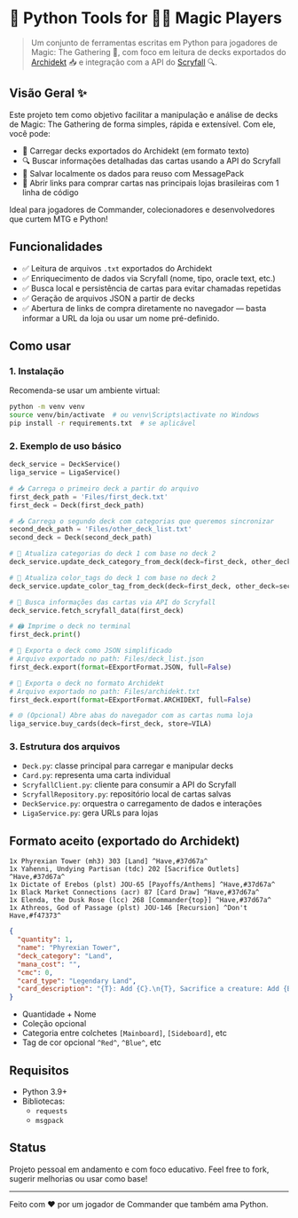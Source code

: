 # 🐍 Python Tools for 🧙‍♂️ Magic Players

> Um conjunto de ferramentas escritas em Python para jogadores de Magic: The Gathering 🎴, com foco em leitura de decks
> exportados do [Archidekt](https://www.archidekt.com/) 📥 e integração com a API do [Scryfall](https://scryfall.com/) 🔍.

## Visão Geral ✨

Este projeto tem como objetivo facilitar a manipulação e análise de decks de Magic: The Gathering de forma simples,
rápida e extensível. Com ele, você pode:

- 📄 Carregar decks exportados do Archidekt (em formato texto)
- 🔍 Buscar informações detalhadas das cartas usando a API do Scryfall
- 💾 Salvar localmente os dados para reuso com MessagePack
- 🛒 Abrir links para comprar cartas nas principais lojas brasileiras com 1 linha de código

Ideal para jogadores de Commander, colecionadores e desenvolvedores que curtem MTG e Python!

## Funcionalidades

- ✅ Leitura de arquivos `.txt` exportados do Archidekt
- ✅ Enriquecimento de dados via Scryfall (nome, tipo, oracle text, etc.)
- ✅ Busca local e persistência de cartas para evitar chamadas repetidas
- ✅ Geração de arquivos JSON a partir de decks
- ✅ Abertura de links de compra diretamente no navegador — basta informar a URL da loja ou usar um nome pré-definido.

## Como usar

### 1. Instalação

Recomenda-se usar um ambiente virtual:

```bash
python -m venv venv
source venv/bin/activate  # ou venv\Scripts\activate no Windows
pip install -r requirements.txt  # se aplicável
```

### 2. Exemplo de uso básico

```python
deck_service = DeckService()
liga_service = LigaService()

# 📥 Carrega o primeiro deck a partir do arquivo
first_deck_path = 'Files/first_deck.txt'
first_deck = Deck(first_deck_path)

# 📥 Carrega o segundo deck com categorias que queremos sincronizar
second_deck_path = 'Files/other_deck_list.txt'
second_deck = Deck(second_deck_path)

# 🔄 Atualiza categorias do deck 1 com base no deck 2
deck_service.update_deck_category_from_deck(deck=first_deck, other_deck=second_deck)

# 🔄 Atualiza color_tags do deck 1 com base no deck 2
deck_service.update_color_tag_from_deck(deck=first_deck, other_deck=second_deck)

# 🔎 Busca informações das cartas via API do Scryfall
deck_service.fetch_scryfall_data(first_deck)

# 🖨️ Imprime o deck no terminal
first_deck.print()

# 💾 Exporta o deck como JSON simplificado
# Arquivo exportado no path: Files/deck_list.json
first_deck.export(format=EExportFormat.JSON, full=False)

# 💾 Exporta o deck no formato Archidekt
# Arquivo exportado no path: Files/archidekt.txt
first_deck.export(format=EExportFormat.ARCHIDEKT, full=False)

# 🌐 (Opcional) Abre abas do navegador com as cartas numa loja
liga_service.buy_cards(deck=first_deck, store=VILA)
```

### 3. Estrutura dos arquivos

- `Deck.py`: classe principal para carregar e manipular decks
- `Card.py`: representa uma carta individual
- `ScryfallClient.py`: cliente para consumir a API do Scryfall
- `ScryfallRepository.py`: repositório local de cartas salvas
- `DeckService.py`: orquestra o carregamento de dados e interações
- `LigaService.py`: gera URLs para lojas

## Formato aceito (exportado do Archidekt)

```
1x Phyrexian Tower (mh3) 303 [Land] ^Have,#37d67a^
1x Yahenni, Undying Partisan (tdc) 202 [Sacrifice Outlets] ^Have,#37d67a^
1x Dictate of Erebos (plst) JOU-65 [Payoffs/Anthems] ^Have,#37d67a^
1x Black Market Connections (acr) 87 [Card Draw] ^Have,#37d67a^
1x Elenda, the Dusk Rose (lcc) 268 [Commander{top}] ^Have,#37d67a^
1x Athreos, God of Passage (plst) JOU-146 [Recursion] ^Don't Have,#f47373^
```

```json
{
  "quantity": 1,
  "name": "Phyrexian Tower",
  "deck_category": "Land",
  "mana_cost": "",
  "cmc": 0,
  "card_type": "Legendary Land",
  "card_description": "{T}: Add {C}.\n{T}, Sacrifice a creature: Add {B}{B}."
}
```

- Quantidade + Nome
- Coleção opcional
- Categoria entre colchetes `[Mainboard]`, `[Sideboard]`, etc
- Tag de cor opcional `^Red^`, `^Blue^`, etc

## Requisitos

- Python 3.9+
- Bibliotecas:
    - `requests`
    - `msgpack`

## Status

Projeto pessoal em andamento e com foco educativo. Feel free to fork, sugerir melhorias ou usar como base!

---

Feito com ❤️ por um jogador de Commander que também ama Python.